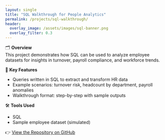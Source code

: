 ```yaml
---
layout: single
title: "SQL Walkthrough for People Analytics"
permalink: /projects/sql-walkthrough/
header:
  overlay_image: /assets/images/sql-banner.png
  overlay_filter: 0.3
---
```


🗂️ **Overview**  
This project demonstrates how SQL can be used to analyze employee datasets for insights in turnover, payroll compliance, and workforce trends.  

🔑 **Key Features**
- Queries written in SQL to extract and transform HR data  
- Example scenarios: turnover risk, headcount by department, payroll anomalies  
- Walkthrough format: step-by-step with sample outputs  

🛠 **Tools Used**
- SQL  
- Sample employee dataset (simulated)  

👉 [View the Repository on GitHub](https://github.com/bramii101010/your-sql-repo)
